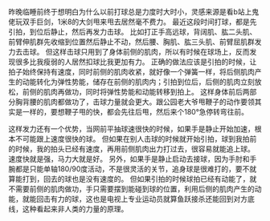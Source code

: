 昨晚临睡前终于想明白为什么以前打球总是力度时大时小，灵感来源是看b站上鬼佬玩双手巨剑，1米8的大剑甩来甩去居然毫不费力。
最近这段时间打球，都是先引拍，到位后静止，然后再发力击球。
比如打正手高远球，背阔肌、肱二头肌、前臂伸肌群先收缩到位置然后静止不动，然后腰、胸肌、肱三头肌、前臂屈肌群发力去击球。
但这样击球只用到了身体前侧的肌肉，所以有时候在球场上，反而发现很多比我瘦弱的人居然扣球比我更加有力。
正确的做法应该是引拍的时候，让拍子始终保持有速度，同时前侧的肌肉收紧，就好像一个弹簧一样，将后侧肌肉产生的动能转化为弹性势能，储存在前侧的肌肉内；引拍到位后，后侧的肌肉立刻放松，前侧的肌肉再做功，同时将弹性势能和动能转移到拍上。
这样身体前后两部分胸背腰的肌肉都做功了，击球力量就会更大。跟公园老大爷甩鞭子的动作要领其实是一样的，要想鞭子甩的快，都会先往后甩，然后来个180°急停转弯往前。

这样发力还有一个优势，当网前平抽球速很快的时候，如果手是静止开始加速，根本不可能跟上速度很快的球。
但如果在别人击球的时候就开始引拍，球到我拍前的时候，我的拍头已经有速度，再用前侧肌肉出力打过去，很容易就能追上球。
速度快就是强，马力大就是好。
另外，如果手是静止启动去接球，因为手肘和手腕都是只能单轴180/90度活动，不是很灵活的关节，追身球是很难打的，要不就算能打到，回去的球也是没有速度的。
但如果引拍的时候球拍已经有动能了，就不需要前侧的肌肉做功，手只需要摆到能碰到球的位置，利用后侧的肌肉产生的动能，就能回击有力的球，这也是电视上专业运动员就算鱼跃接杀还能回到对方底线，这种看起来非人类的力量的原理。